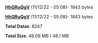 [**HhQRuQgV**](/data/HhQRuQgV.txt) (11/12/22 - 05:08)- 1843 bytes

[**HhQRuQgV**](/data/HhQRuQgV.txt) (11/12/22 - 05:08)- 1843 bytes

**Total Datas**: 8247

**Total Size**: 48.08 MB / 48.1 MB
